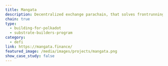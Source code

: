 ```yaml
---
title: Mangata
description: Decentralized exchange parachain, that solves frontrunning, miner-extractable value and guarantees low fixed fees for trading.
chain: true
type:
  - building-for-polkadot
  - substrate-builders-program
category:
  - defi
link: https://mangata.finance/
featured_image: /media/images/projects/mangata.png
show_case_study: false
---
```

